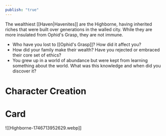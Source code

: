 ```yaml
---
publish: "true"
---
```

The wealthiest [[Haven|Havenites]] are the Highborne, having inherited riches that were built over generations in the walled city. While they are more insulated from Ophid's Grasp, they are not immune.

* Who have you lost to [[Ophid's Grasp]]? How did it affect you?
* How did your family make their wealth? Have you rejected or embraced their core set of ethics?
* You grew up in a world of abundance but were kept from learning something about the world. What was this knowledge and when did you discover it?

# Character Creation
# Card
![[Highborne-1746713952629.webp]]